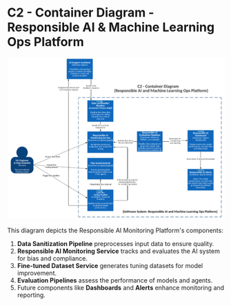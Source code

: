 
# C2 - Container Diagram - Responsible AI & Machine Learning Ops Platform

![C2 - Container Diagram - Responsible AI & Machine Learning Ops Platform ](../images/architecture/c2-container-responsible-ai-ml-ops-platform.png)

This diagram depicts the Responsible AI Monitoring Platform's components:

1. **Data Sanitization Pipeline** preprocesses input data to ensure quality.
2. **Responsible AI Monitoring Service** tracks and evaluates the AI system for bias and compliance.
3. **Fine-tuned Dataset Service** generates tuning datasets for model improvement.
4. **Evaluation Pipelines** assess the performance of models and agents.
5. Future components like **Dashboards** and **Alerts** enhance monitoring and reporting.

